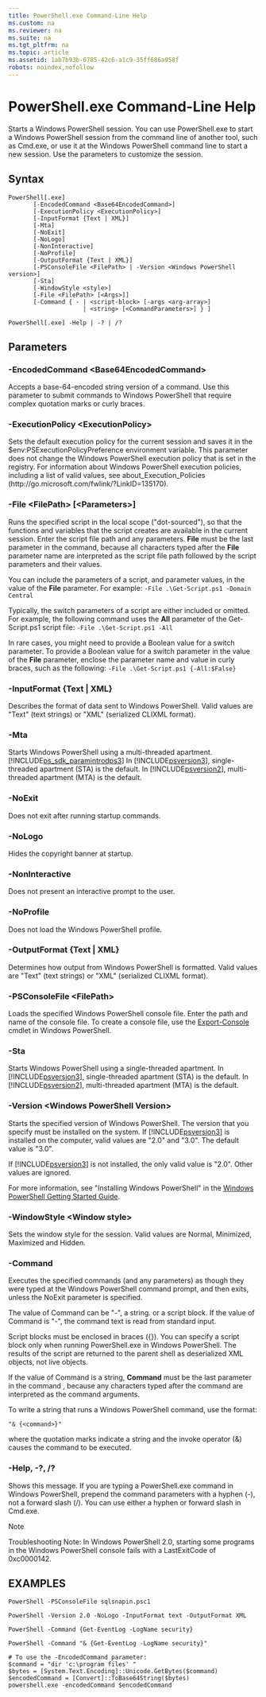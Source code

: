 ```yaml
---
title: PowerShell.exe Command-Line Help
ms.custom: na
ms.reviewer: na
ms.suite: na
ms.tgt_pltfrm: na
ms.topic: article
ms.assetid: 1ab7b93b-6785-42c6-a1c9-35ff686a958f
robots: noindex,nofollow
---
```

# PowerShell.exe Command-Line Help
Starts a Windows PowerShell session. You can use PowerShell.exe to start a Windows PowerShell session from the command line of another tool, such as Cmd.exe, or use it at the Windows PowerShell command line to start a new session. Use the parameters to customize the session.  
  
## Syntax  
  
```  
PowerShell[.exe]  
       [-EncodedCommand <Base64EncodedCommand>]  
       [-ExecutionPolicy <ExecutionPolicy>]  
       [-InputFormat {Text | XML}]   
       [-Mta]  
       [-NoExit]  
       [-NoLogo]  
       [-NonInteractive]   
       [-NoProfile]   
       [-OutputFormat {Text | XML}]   
       [-PSConsoleFile <FilePath> | -Version <Windows PowerShell version>]  
       [-Sta]  
       [-WindowStyle <style>]  
       [-File <FilePath> [<Args>]]  
       [-Command { - | <script-block> [-args <arg-array>]  
                     | <string> [<CommandParameters>] } ]  
  
PowerShell[.exe] -Help | -? | /?  
```  
  
## Parameters  
  
### \-EncodedCommand \<Base64EncodedCommand\>  
 Accepts a base\-64\-encoded string version of a command. Use this parameter to submit commands to Windows PowerShell that require complex quotation marks or curly braces.  
  
### \-ExecutionPolicy \<ExecutionPolicy\>  
 Sets the default execution policy for the current session and saves it in the $env:PSExecutionPolicyPreference environment variable. This parameter does not change the Windows PowerShell execution policy that is set in the registry. For information about Windows PowerShell execution policies, including a list of valid values, see about\_Execution\_Policies \(http:\/\/go.microsoft.com\/fwlink\/?LinkID\=135170\).  
  
### \-File \<FilePath\> \[\<Parameters\>\]  
 Runs the specified script in the local scope \("dot\-sourced"\), so that the functions and variables that the script creates are available in the current session. Enter the script file path and any parameters. **File** must be the last parameter in the command, because all characters typed after the **File** parameter name are interpreted as the script file path followed by the script parameters and their values.  
  
 You can include the parameters of a script, and parameter values, in the value of the **File** parameter. For example: `-File .\Get-Script.ps1 -Domain Central`  
  
 Typically, the switch parameters of a script are either included or omitted. For example, the following command uses the **All** parameter of the Get\-Script.ps1 script file: `-File .\Get-Script.ps1 -All`  
  
 In rare cases, you might need to provide a Boolean value for a switch parameter. To provide a Boolean value for a switch parameter in the value of the **File** parameter, enclose the parameter name and value in curly braces, such as the following: `-File .\Get-Script.ps1 {-All:$False}`  
  
### \-InputFormat {Text &#124; XML}  
 Describes the format of data sent to Windows PowerShell. Valid values are "Text" \(text strings\) or "XML" \(serialized CLIXML format\).  
  
### \-Mta  
 Starts Windows PowerShell using a multi\-threaded apartment. [!INCLUDE[ps_sdk_paramintrodps3]()] In [!INCLUDE[psversion3]()], single\-threaded apartment \(STA\) is the default. In [!INCLUDE[psversion2]()], multi\-threaded apartment \(MTA\) is the default.  
  
### \-NoExit  
 Does not exit after running startup commands.  
  
### \-NoLogo  
 Hides the copyright banner at startup.  
  
### \-NonInteractive  
 Does not present an interactive prompt to the user.  
  
### \-NoProfile  
 Does not load the Windows PowerShell profile.  
  
### \-OutputFormat {Text &#124; XML}  
 Determines how output from Windows PowerShell is formatted. Valid values are "Text" \(text strings\) or "XML" \(serialized CLIXML format\).  
  
### \-PSConsoleFile \<FilePath\>  
 Loads the specified Windows PowerShell console file. Enter the path and name of the console file. To create a console file, use the [Export\-Console](assetId:///Export-Console) cmdlet in Windows PowerShell.  
  
### \-Sta  
 Starts Windows PowerShell using a single\-threaded apartment. In [!INCLUDE[psversion3]()], single\-threaded apartment \(STA\) is the default. In [!INCLUDE[psversion2]()], multi\-threaded apartment \(MTA\) is the default.  
  
### \-Version \<Windows PowerShell Version\>  
 Starts the specified version of Windows PowerShell. The version that you specify must be installed on the system. If [!INCLUDE[psversion3]()] is installed on the computer, valid values are "2.0" and "3.0". The default value is "3.0".  
  
 If [!INCLUDE[psversion3]()] is not installed, the only valid value is "2.0". Other values are ignored.  
  
 For more information, see "Installing Windows PowerShell" in the [Windows PowerShell Getting Started Guide](assetId:///69555d95-b481-43e1-86e7-b46d68b3e2dd).  
  
### \-WindowStyle \<Window style\>  
 Sets the window style for the session. Valid values are Normal, Minimized, Maximized and Hidden.  
  
### \-Command  
 Executes the specified commands \(and any parameters\) as though they were typed at the Windows PowerShell command prompt, and then exits, unless the NoExit parameter is specified.  
  
 The value of Command can be "\-", a string. or a script block. If the value of Command is "\-", the command text is read from standard input.  
  
 Script blocks must be enclosed in braces \({}\). You can specify a script block only when running PowerShell.exe in Windows PowerShell. The results of the script are returned to the parent shell as deserialized XML objects, not live objects.  
  
 If the value of Command is a string, **Command** must be the last parameter in the command , because any characters typed after the command are interpreted as the command arguments.  
  
 To write a string that runs a Windows PowerShell command, use the format:  
  
```  
"& {<command>}"  
```  
  
 where the quotation marks indicate a string and the invoke operator \(&\) causes the command to be executed.  
  
### \-Help, \-?, \/?  
 Shows this message. If you are typing a PowerShell.exe command in Windows PowerShell, prepend the command parameters with a hyphen \(\-\), not a forward slash \(\/\). You can use either a hyphen or forward slash in Cmd.exe.  
  
> [!NOTE]  
>  Troubleshooting Note: In Windows PowerShell 2.0, starting some programs in the Windows PowerShell console fails with a LastExitCode of 0xc0000142.  
  
## EXAMPLES  
  
```  
PowerShell -PSConsoleFile sqlsnapin.psc1  
  
PowerShell -Version 2.0 -NoLogo -InputFormat text -OutputFormat XML  
  
PowerShell -Command {Get-EventLog -LogName security}  
  
PowerShell -Command "& {Get-EventLog -LogName security}"  
  
# To use the -EncodedCommand parameter:  
$command = "dir 'c:\program files' "  
$bytes = [System.Text.Encoding]::Unicode.GetBytes($command)  
$encodedCommand = [Convert]::ToBase64String($bytes)  
powershell.exe -encodedCommand $encodedCommand  
```